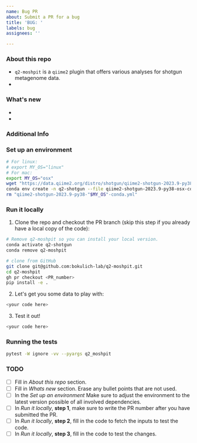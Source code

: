 ```yaml
---
name: Bug PR
about: Submit a PR for a bug
title: 'BUG: '
labels: bug
assignees: ''

---
```

### About this repo
- `q2-moshpit` is a `qiime2` plugin that offers various analyses for shotgun metagenome data.
- <!--- What part of the repo is the current PR concerned with? E.g. The current PR addressed a bug in action X, which runs a Y analysis on the inputs. -->

### What's new
- <!--- Describe what was changed in the code and why it is useful or necessary-->
- <!--- Does this PR fully address an existing issue? If so write: Closes #issue_number -->

### Additional Info
<!--- Is the PR blocked by another PR? If so, disclose it here. You can use the syntax user/repo_name/pull/PR_number to reference PRs in other repos. To reference PRs in the same repo simply use #PR_number. Do so inside the ```[tasklist]``` context as shown below.
```[tasklist]
### Blocked by
- [ ] user/repo_name/pull/PR_number
- [ ] #PR_number
```
-->

### Set up an environment
<!---
- The following commands should get the reviewer a working environment where they can test the PR changes. 
- Keep in mind that if you PR depends on newer versions of the dependencies you will have to install these manually, e.g: pip install git+https://github.com/username/repository.git or pip install -e . your_local_dependency
-->
```bash
# For linux: 
# export MY_OS="linux"
# For mac:
export MY_OS="osx" 
wget "https://data.qiime2.org/distro/shotgun/qiime2-shotgun-2023.9-py38-"$MY_OS"-conda.yml"
conda env create -n q2-shotgun --file qiime2-shotgun-2023.9-py38-osx-conda.yml
rm "qiime2-shotgun-2023.9-py38-"$MY_OS"-conda.yml"
```

### Run it locally 
1. Clone the repo and checkout the PR branch (skip this step if you already have a local copy of the code):
```bash
# Remove q2-moshpit so you can install your local version.
conda activate q2-shotgun
conda remove q2-moshpit

# clone from GitHub
git clone git@github.com:bokulich-lab/q2-moshpit.git
cd q2-moshpit
gh pr checkout <PR_number>
pip install -e .
```
<!---
- The PR_number will be created after you submit the PR, therefore it can only be set after, by editing the PR message.
- Make sure you have gh (GitHub CLI) installed in your environment.
-->

2. Let's get you some data to play with: 
<!---In the next steps provide terminal commands that get the reviewer the necessary inputs to run a working example.-->
```bash
<your code here>
```
<!---
Example:
```
wget https://scop.berkeley.edu/downloads/scopeseq-2.07/astral-scopedom-seqres-gd-sel-gs-bib-40-2.07.fa
mkdir sequences
awk 'BEGIN{FS=" "}{if(!/>/){print toupper($0)}else{print $0}}' astral-scopedom-seqres-gd-sel-gs-bib-40-2.07.fa > sequences/protein-sequences.fasta
qiime tools import --input-path sequences --output-path sequences.qza --type FeatureData\[ProteinSequence\]
```
-->

3. Test it out!
```bash
<your code here>
```
<!---
Example:
```
qiime moshpit build-diamond-db --i-sequences sequences.qza --o-diamond-db custome_diamond.qza --verbose
```
-->

### Running the tests
```bash
pytest -W ignore -vv --pyargs q2_moshpit
```

### TODO
<!---Feel free to eliminate sections that are not relevant to your PR.-->
- [ ] Fill in *About this repo* section.
- [ ] Fill in *Whats new* section. Erase any bullet points that are not used.
- [ ] In the *Set up an environment* Make sure to adjust the environment to the latest version possible of all involved dependencies.
- [ ] In *Run it locally*, **step 1**, make sure to write the PR number after you have submitted the PR.
- [ ] In *Run it locally*, **step 2**, fill in the code to fetch the inputs to test the code.
- [ ] In *Run it locally*, **step 3**, fill in the code to test the changes. 
